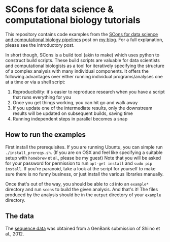 # SCons for data science & computational biology tutorials

This repository contains code examples from the [SCons for data science and computational biology pipelines](http://www.metasoarous.com/scons-for-data-science-and-computational-biology-pipelines) post on [my blog](http://www.metasoarous.com).
For a full explanation, please see the introductory post.

In short though, SCons is a build tool (akin to make) which uses python to construct build scripts.
These build scripts are valuable for data scientists and computational biologists as a tool for iteratively specifying the structure of a complex analysis with many individual components.
It offers the following advantages over either running individual programs/analyses one at a time or via a shell script:

1. Reproducibility: it's easier to reproduce research when you have a script that runs everything for you
2. Once you get things working, you can hit go and walk away
3. If you update one of the intermediate results, only the downstream results will be updated on subsequent builds, saving time
4. Running independent steps in parallel becomes a snap


## How to run the examples

First install the prerequisites.
If you are running Ubuntu, you can simple run `./install_prereqs.sh`.
(If you are on OSX and feel like specifying a suitable setup with `homebrew` et al., please be my guest)
Note that you will be asked for your password for permission to run `apt-get install` and `sudo pip install`.
If you're paranoid, take a look at the script for yourself to make sure there is no funny business, or just install the various libraries manually.

Once that's out of the way, you should be able to `cd` into an `example*` directory and run `scons` to build the given analysis.
And that's it!
The files produced by the analysis should be in the `output` directory of your `example` directory.

## The data

The [sequence data](https://github.com/metasoarous/scons-tutorials/blob/master/input/sequences.fasta) was obtained from a GenBank submission of Shiino et al., 2012.


